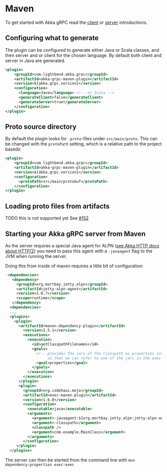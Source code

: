 # Maven

To get started with Akka gRPC read the [client](client.md) or [server](server.md) introductions.

## Configuring what to generate

The plugin can be configured to generate either Java or Scala classes, and then server and or client for the chosen language.
By default both client and server in Java are generated.

```xml
<plugin>
    <groupId>com.lightbend.akka.grpc</groupId>
    <artifactId>akka-grpc-maven-plugin</artifactId>
    <version>${akka.grpc.version}</version>
    <configuration>
      <language>Java</language> <!-- or Scala -->
      <generateClient>false</generateClient>
      <generateServer>true</generateServer>
    </configuration>
</plugin>
```

## Proto source directory

By default the plugin looks for `.proto`-files under `src/main/proto`. This can be changed with the `protoPath` setting,
which is a relative path to the project basedir.

```xml
<plugin>
    <groupId>com.lightbend.akka.grpc</groupId>
    <artifactId>akka-grpc-maven-plugin</artifactId>
    <version>${akka.grpc.version}</version>
    <configuration>
      <protoPath>src/main/protobuf</protoPath>
    </configuration>
</plugin>
```

## Loading proto files from artifacts

TODO this is not supported yet See [#152](https://github.com/akka/akka-grpc/issues/152)


## Starting your Akka gRPC server from Maven

As the server requires a special Java agent for ALPN ([see Akka HTTP docs about HTTP/2](https://doc.akka.io/docs/akka-http/current/server-side/http2.html#application-layer-protocol-negotiation-alpn-))
you need to pass this agent with a `-javaagent` flag to the JVM when running the server.

Doing this from inside of maven requires a little bit of configuration:


```xml
 <dependencies>
   <dependency>
     <groupId>org.mortbay.jetty.alpn</groupId>
     <artifactId>jetty-alpn-agent</artifactId>
     <version>2.0.7</version>
     <scope>runtime</scope>
   </dependency>
  <dependencies>
  ...
  <plugins>
    <plugin>
      <artifactId>maven-dependency-plugin</artifactId>
        <version>2.5.1</version>
        <executions>
          <execution>
            <id>getClasspathFilenames</id>
            <goals>
              <!-- provides the jars of the classpath as properties inside of maven
                   so that we can refer to one of the jars in the exec plugin config below -->
              <goal>properties</goal>
            </goals>
          </execution>
        </executions>
      </plugin>
      <plugin>
        <groupId>org.codehaus.mojo</groupId>
        <artifactId>exec-maven-plugin</artifactId>
        <version>1.6.0</version>
        <configuration>
          <executable>java</executable>
          <arguments>
            <argument>-javaagent:${org.mortbay.jetty.alpn:jetty-alpn-agent:jar}</argument>
            <argument>-classpath</argument>
            <classpath />
            <argument>com.example.MainClass</argument>
          </arguments>
        </configuration>
     </plugin>
  </plugins>
```

The server can then be started from the command line with `mvn dependency:properties exec:exec`


